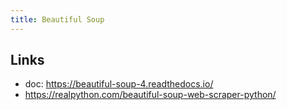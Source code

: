 ```yaml
---
title: Beautiful Soup
---
```


## Links
- doc: <https://beautiful-soup-4.readthedocs.io/>
- <https://realpython.com/beautiful-soup-web-scraper-python/>
